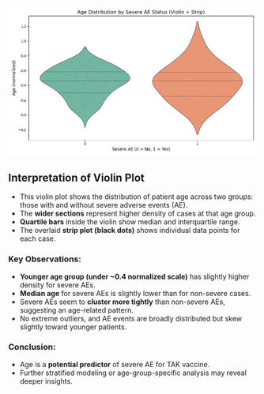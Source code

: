 
![Age Violin Plot](../plots/age_violin.png)

## Interpretation of Violin Plot

- This violin plot shows the distribution of patient age across two groups: those with and without severe adverse events (AE).
- The **wider sections** represent higher density of cases at that age group.
- **Quartile bars** inside the violin show median and interquartile range.
- The overlaid **strip plot (black dots)** shows individual data points for each case.

### Key Observations:

- **Younger age group (under ~0.4 normalized scale)** has slightly higher density for severe AEs.
- **Median age** for severe AEs is slightly lower than for non-severe cases.
- Severe AEs seem to **cluster more tightly** than non-severe AEs, suggesting an age-related pattern.
- No extreme outliers, and AE events are broadly distributed but skew slightly toward younger patients.

### Conclusion:

- Age is a **potential predictor** of severe AE for TAK vaccine.
- Further stratified modeling or age-group-specific analysis may reveal deeper insights.
